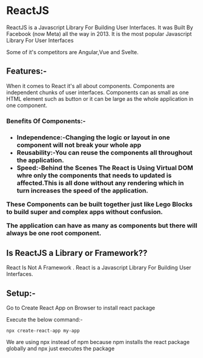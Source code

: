 <h1>ReactJS</h1>

ReactJS is a Javascript Library For Building User Interfaces. It was Built By Facebook (now Meta) all the way in 2013. It is the most popular Javascript Library For User Interfaces

Some of it's competitors are Angular,Vue and Svelte.

<h2>Features:-</h2>

When it comes to React it's all about components. Components are independent chunks of user interfaces. Components can as small as one HTML element such as button or it can be large as the whole application in one component.

<h3>Benefits Of Components:-<h3>
<ul>
<li>Independence:-Changing the logic or layout in one component will not break your whole app</li>
<li>Reusability:-You can reuse the components all throughout the application.</li>
<li>Speed:-Behind the Scenes The React is Using Virtual DOM whre only the components that needs to updated is affected.This is all done without any rendering which in turn increases the speed of the application.</li>
</ul>

These Components can be built together just like Lego Blocks to build super and complex apps without confusion.

The application can have as many as components but there will always be one root component. 

<h2>Is ReactJS a Library or Framework??</h2>

React Is Not A Framework . React is a Javascript Library For Building User Interfaces.

<h2>Setup:-</h2>

Go to Create React App on Browser to install react package

Execute the below command:-

```
npx create-react-app my-app

```

We are using npx instead of npm because npm installs the react package globally and npx just executes the package

